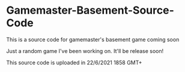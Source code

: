 # Gamemaster-Basement-Source-Code
This is a source code for gamemaster's basement game coming soon

Just a random game I've been working on.
It'll be release soon!

This source code is uploaded in 22/6/2021 1858 GMT+

